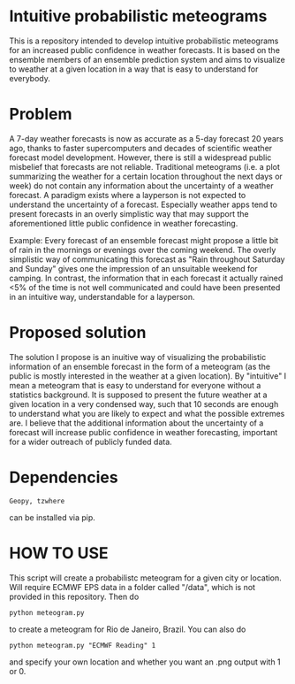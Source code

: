 # Intuitive probabilistic meteograms

This is a repository intended to develop intuitive probabilistic meteograms for an increased public confidence in weather forecasts. It is based on the ensemble members of an ensemble prediction system and aims to visualize to weather at a given location in a way that is easy to understand for everybody.

# Problem
A 7-day weather forecasts is now as accurate as a 5-day forecast 20 years ago, thanks to faster supercomputers and decades of scientific weather forecast model development. However, there is still a widespread public misbelief that forecasts are not reliable. Traditional meteograms (i.e. a plot summarizing the weather for a certain location throughout the next days or week) do not contain any information about the uncertainty of a weather forecast. A paradigm exists where a layperson is not expected to understand the uncertainty of a forecast. Especially weather apps tend to present forecasts in an overly simplistic way that may support the aforementioned little public confidence in weather forecasting.

Example: Every forecast of an ensemble forecast might propose a little bit of rain in the mornings or evenings over the coming weekend. The overly simplistic way of communicating this forecast as "Rain throughout Saturday and Sunday" gives one the impression of an unsuitable weekend for camping. In contrast, the information that in each forecast it actually rained <5% of the time is not well communicated and could have been presented in an intuitive way, understandable for a layperson.

# Proposed solution

The solution I propose is an inuitive way of visualizing the probabilistic information of an ensemble forecast in the form of a meteogram (as the public is mostly interested in the weather at a given location). By "intuitive" I mean a meteogram that is easy to understand for everyone without a statistics background. It is supposed to present the future weather at a given location in a very condensed way, such that 10 seconds are enough to understand what you are likely to expect and what the possible extremes are. I believe that the additional information about the uncertainty of a forecast will increase public confidence in weather forecasting, important for a wider outreach of publicly funded data.

# Dependencies

    Geopy, tzwhere

can be installed via pip.

# HOW TO USE

This script will create a probabilistc meteogram for a given city or location. Will require ECMWF EPS data in a folder called "/data", which is not provided in this repository. Then do

    python meteogram.py
    
to create a meteogram for Rio de Janeiro, Brazil. You can also do

    python meteogram.py "ECMWF Reading" 1

and specify your own location and whether you want an .png output with 1 or 0.
